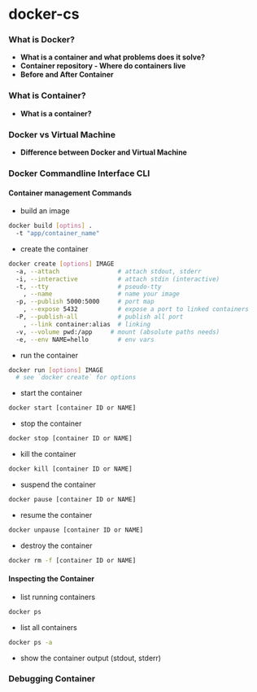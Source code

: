 # docker-cs 
### What is Docker?

- **What is a container and what problems does it solve?**
- **Container repository - Where do containers live**
- **Before and After Container**
### What is Container?
- **What is a container?**
### Docker vs Virtual Machine
- **Difference between Docker and Virtual Machine**
### Docker Commandline Interface CLI
#### Container management Commands
- build an image
```bash
docker build [optins] .
  -t "app/container_name"
```
- create the container
```bash
docker create [options] IMAGE
  -a, --attach                # attach stdout, stderr
  -i, --interactive           # attach stdin (interactive)
  -t, --tty                   # pseudo-tty
    , --name                  # name your image
  -p, --publish 5000:5000     # port map
    , --expose 5432           # expose a port to linked containers
  -P, --publish-all           # publish all port
    , --link container:alias  # linking
  -v, --volume pwd:/app     # mount (absolute paths needs)
  -e, --env NAME=hello        # env vars
```
- run the container
```bash
docker run [options] IMAGE
  # see `docker create` for options
```
- start the container 
```bash
docker start [container ID or NAME]
```
- stop the container
```bash
docker stop [container ID or NAME]
```
- kill the container
```bash
docker kill [container ID or NAME]
```
- suspend the container
```bash
docker pause [container ID or NAME]
```
- resume the container
```bash
docker unpause [container ID or NAME]
```
- destroy the container
```bash
docker rm -f [container ID or NAME]
```
#### Inspecting the Container
- list running containers
```bash
docker ps
```
- list all containers
```bash
docker ps -a
```
- show the container output (stdout, stderr)


### Debugging Container
